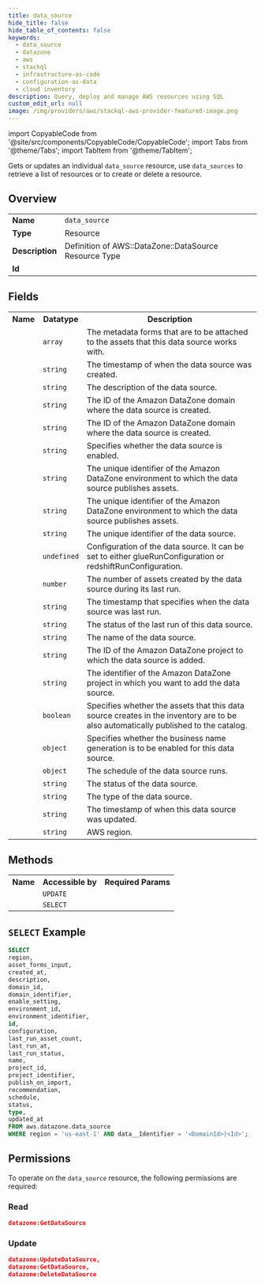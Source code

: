 ```yaml
---
title: data_source
hide_title: false
hide_table_of_contents: false
keywords:
  - data_source
  - datazone
  - aws
  - stackql
  - infrastructure-as-code
  - configuration-as-data
  - cloud inventory
description: Query, deploy and manage AWS resources using SQL
custom_edit_url: null
image: /img/providers/aws/stackql-aws-provider-featured-image.png
---
```


import CopyableCode from '@site/src/components/CopyableCode/CopyableCode';
import Tabs from '@theme/Tabs';
import TabItem from '@theme/TabItem';


Gets or updates an individual <code>data_source</code> resource, use <code>data_sources</code> to retrieve a list of resources or to create or delete a resource.

## Overview
<table><tbody>
<tr><td><b>Name</b></td><td><code>data_source</code></td></tr>
<tr><td><b>Type</b></td><td>Resource</td></tr>
<tr><td><b>Description</b></td><td>Definition of AWS::DataZone::DataSource Resource Type</td></tr>
<tr><td><b>Id</b></td><td><CopyableCode code="aws.datazone.data_source" /></td></tr>
</tbody></table>

## Fields
<table><tbody>
<tr><th>Name</th><th>Datatype</th><th>Description</th></tr>
<tr><td><CopyableCode code="asset_forms_input" /></td><td><code>array</code></td><td>The metadata forms that are to be attached to the assets that this data source works with.</td></tr>
<tr><td><CopyableCode code="created_at" /></td><td><code>string</code></td><td>The timestamp of when the data source was created.</td></tr>
<tr><td><CopyableCode code="description" /></td><td><code>string</code></td><td>The description of the data source.</td></tr>
<tr><td><CopyableCode code="domain_id" /></td><td><code>string</code></td><td>The ID of the Amazon DataZone domain where the data source is created.</td></tr>
<tr><td><CopyableCode code="domain_identifier" /></td><td><code>string</code></td><td>The ID of the Amazon DataZone domain where the data source is created.</td></tr>
<tr><td><CopyableCode code="enable_setting" /></td><td><code>string</code></td><td>Specifies whether the data source is enabled.</td></tr>
<tr><td><CopyableCode code="environment_id" /></td><td><code>string</code></td><td>The unique identifier of the Amazon DataZone environment to which the data source publishes assets.</td></tr>
<tr><td><CopyableCode code="environment_identifier" /></td><td><code>string</code></td><td>The unique identifier of the Amazon DataZone environment to which the data source publishes assets.</td></tr>
<tr><td><CopyableCode code="id" /></td><td><code>string</code></td><td>The unique identifier of the data source.</td></tr>
<tr><td><CopyableCode code="configuration" /></td><td><code>undefined</code></td><td>Configuration of the data source. It can be set to either glueRunConfiguration or redshiftRunConfiguration.</td></tr>
<tr><td><CopyableCode code="last_run_asset_count" /></td><td><code>number</code></td><td>The number of assets created by the data source during its last run.</td></tr>
<tr><td><CopyableCode code="last_run_at" /></td><td><code>string</code></td><td>The timestamp that specifies when the data source was last run.</td></tr>
<tr><td><CopyableCode code="last_run_status" /></td><td><code>string</code></td><td>The status of the last run of this data source.</td></tr>
<tr><td><CopyableCode code="name" /></td><td><code>string</code></td><td>The name of the data source.</td></tr>
<tr><td><CopyableCode code="project_id" /></td><td><code>string</code></td><td>The ID of the Amazon DataZone project to which the data source is added.</td></tr>
<tr><td><CopyableCode code="project_identifier" /></td><td><code>string</code></td><td>The identifier of the Amazon DataZone project in which you want to add the data source.</td></tr>
<tr><td><CopyableCode code="publish_on_import" /></td><td><code>boolean</code></td><td>Specifies whether the assets that this data source creates in the inventory are to be also automatically published to the catalog.</td></tr>
<tr><td><CopyableCode code="recommendation" /></td><td><code>object</code></td><td>Specifies whether the business name generation is to be enabled for this data source.</td></tr>
<tr><td><CopyableCode code="schedule" /></td><td><code>object</code></td><td>The schedule of the data source runs.</td></tr>
<tr><td><CopyableCode code="status" /></td><td><code>string</code></td><td>The status of the data source.</td></tr>
<tr><td><CopyableCode code="type" /></td><td><code>string</code></td><td>The type of the data source.</td></tr>
<tr><td><CopyableCode code="updated_at" /></td><td><code>string</code></td><td>The timestamp of when this data source was updated.</td></tr>
<tr><td><CopyableCode code="region" /></td><td><code>string</code></td><td>AWS region.</td></tr>

</tbody></table>

## Methods

<table><tbody>
  <tr>
    <th>Name</th>
    <th>Accessible by</th>
    <th>Required Params</th>
  </tr>
  <tr>
    <td><CopyableCode code="update_resource" /></td>
    <td><code>UPDATE</code></td>
    <td><CopyableCode code="data__Identifier, data__PatchDocument, region" /></td>
  </tr>
  <tr>
    <td><CopyableCode code="get_resource" /></td>
    <td><code>SELECT</code></td>
    <td><CopyableCode code="data__Identifier, region" /></td>
  </tr>
</tbody></table>

## `SELECT` Example
```sql
SELECT
region,
asset_forms_input,
created_at,
description,
domain_id,
domain_identifier,
enable_setting,
environment_id,
environment_identifier,
id,
configuration,
last_run_asset_count,
last_run_at,
last_run_status,
name,
project_id,
project_identifier,
publish_on_import,
recommendation,
schedule,
status,
type,
updated_at
FROM aws.datazone.data_source
WHERE region = 'us-east-1' AND data__Identifier = '<DomainId>|<Id>';
```


## Permissions

To operate on the <code>data_source</code> resource, the following permissions are required:

### Read
```json
datazone:GetDataSource
```

### Update
```json
datazone:UpdateDataSource,
datazone:GetDataSource,
datazone:DeleteDataSource
```

